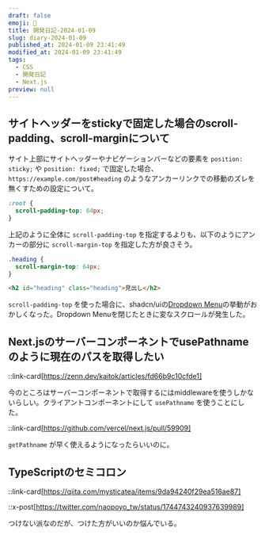 ```yaml
---
draft: false
emoji: 🌳
title: 開発日記-2024-01-09
slug: diary-2024-01-09
published_at: 2024-01-09 23:41:49
modified_at: 2024-01-09 23:41:49
tags:
  - CSS
  - 開発日記
  - Next.js
preview: null
---
```


## サイトヘッダーをstickyで固定した場合のscroll-padding、scroll-marginについて

サイト上部にサイトヘッダーやナビゲーションバーなどの要素を `position: sticky;` や `position: fixed;` で固定した場合、`https://example.com/post#heading` のようなアンカーリンクでの移動のズレを無くすための設定について。

```css
:root {
  scroll-padding-top: 64px;
}
```

上記のように全体に `scroll-padding-top` を指定するよりも、以下のようにアンカーの部分に `scroll-margin-top` を指定した方が良さそう。

```css
.heading {
  scroll-margin-top: 64px;
}
```

```html
<h2 id="heading" class="heading">見出し</h2>
```

`scroll-padding-top` を使った場合に、shadcn/uiの[Dropdown Menu](https://ui.shadcn.com/docs/components/dropdown-menu)の挙動がおかしくなった。Dropdown Menuを閉じたときに変なスクロールが発生した。

## Next.jsのサーバーコンポーネントでusePathnameのように現在のパスを取得したい

::link-card[https://zenn.dev/kaitok/articles/fd66b9c10cfde1]

今のところはサーバーコンポーネントで取得するにはmiddlewareを使うしかないらしい。クライアントコンポーネントにして `usePathname` を使うことにした。

::link-card[https://github.com/vercel/next.js/pull/59909]

`getPathname` が早く使えるようになったらいいのに。

## TypeScriptのセミコロン

::link-card[https://qiita.com/mysticatea/items/9da94240f29ea516ae87]

::x-post[https://twitter.com/naopoyo_tw/status/1744743240937639989]

つけない派なのだが、つけた方がいいのか悩んでいる。
